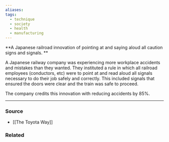 ```yaml
---
aliases: 
tags:
  - technique
  - society
  - health
  - manufacturing
---
```

**A Japanese railroad innovation of pointing at and saying aloud all caution signs and signals. **

A Japanese railway company was experiencing more workplace accidents and mistakes than they wanted. They instituted a rule in which all railroad employees (conductors, etc) were to point at and read aloud all signals necessary to do their job safely and correctly. This included signals that ensured the doors were clear and the train was safe to proceed.

The company credits this innovation with reducing accidents by 85%.

---

### Source
- [[The Toyota Way]]

### Related
